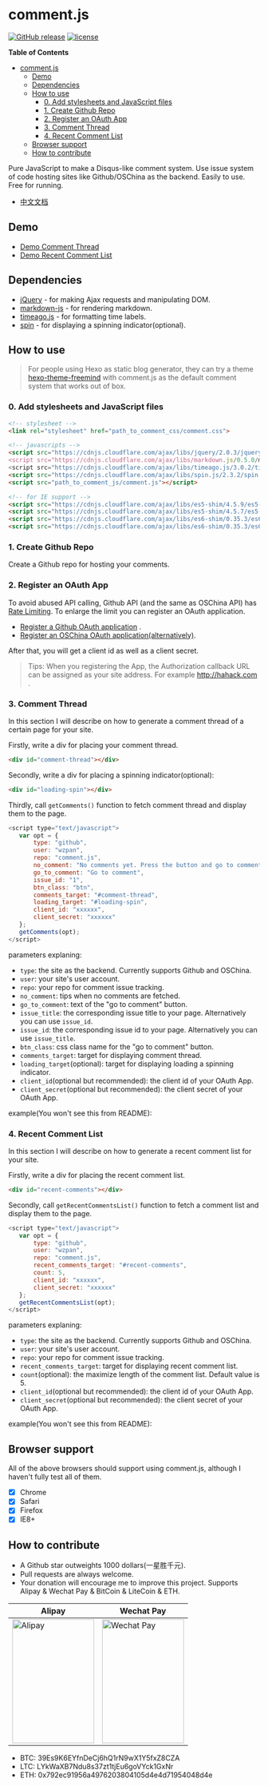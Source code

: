 comment.js
===

[![GitHub release](https://img.shields.io/github/release/wzpan/comment.js.svg)](https://github.com/wzpan/comment.js/releases)
[![license](https://img.shields.io/github/license/wzpan/comment.js.svg)](https://github.com/wzpan/comment.js/blob/master/LICENSE)

<!-- markdown-toc start - Don't edit this section. Run M-x markdown-toc-generate-toc again -->
**Table of Contents**

- [comment.js](#commentjs)
    - [Demo](#demo)
    - [Dependencies](#dependencies)
    - [How to use](#how-to-use)
        - [0. Add stylesheets and JavaScript files](#0-add-stylesheets-and-javascript-files)
        - [1. Create Github Repo](#1-create-github-repo)
        - [2. Register an OAuth App](#2-register-an-oauth-app)
        - [3. Comment Thread](#3-comment-thread)
        - [4. Recent Comment List](#4-recent-comment-list)
    - [Browser support](#browser-support)
    - [How to contribute](#how-to-contribute)

<!-- markdown-toc end -->

Pure JavaScript to make a Disqus-like comment system. Use issue system of code hosting sites like Github/OSChina as the backend. Easily to use. Free for running.

* [中文文档](http://www.hahack.com/codes/comment-js/#项目介绍)

## Demo

* [Demo Comment Thread](http://wzpan.github.io/comment.js#comment-thread)
* [Demo Recent Comment List](http://wzpan.github.io/comment.js#recent-comments)

## Dependencies

* [jQuery](https://jquery.com/) - for making Ajax requests and manipulating DOM.
* [markdown-js](https://github.com/evilstreak/markdown-js) - for rendering markdown.
* [timeago.js](https://github.com/hustcc/timeago.js) - for formatting time labels.
* [spin](https://github.com/fgnass/spin.js) - for displaying a spinning indicator(optional).

## How to use

> For people using Hexo as static blog generator, they can try a theme [hexo-theme-freemind](http://github.com/wzpan/hexo-theme-freemind) with comment.js as the default comment system that works out of box.

### 0. Add stylesheets and JavaScript files

``` html
<!-- stylesheet -->
<link rel="stylesheet" href="path_to_comment_css/comment.css">

<!-- javascripts -->
<script src="https://cdnjs.cloudflare.com/ajax/libs/jquery/2.0.3/jquery.js">/script>
<script src="https://cdnjs.cloudflare.com/ajax/libs/markdown.js/0.5.0/markdown.min.js">/script>
<script src="https://cdnjs.cloudflare.com/ajax/libs/timeago.js/3.0.2/timeago.min.js"></script>
<script src="https://cdnjs.cloudflare.com/ajax/libs/spin.js/2.3.2/spin.min.js"></script>
<script src="path_to_comment_js/comment.js"></script>

<!-- for IE support -->
<script src="https://cdnjs.cloudflare.com/ajax/libs/es5-shim/4.5.9/es5-shim.min.js"></script>
<script src="https://cdnjs.cloudflare.com/ajax/libs/es5-shim/4.5.7/es5-sham.min.js"></script>
<script src="https://cdnjs.cloudflare.com/ajax/libs/es6-shim/0.35.3/es6-shim.min.js"></script>
<script src="https://cdnjs.cloudflare.com/ajax/libs/es6-shim/0.35.3/es6-sham.min.js"></script>
```

### 1. Create Github Repo

Create a Github repo for hosting your comments.

### 2. Register an OAuth App

To avoid abused API calling, Github API (and the same as OSChina API) has [Rate Limiting](https://developer.github.com/v3/#rate-limiting). To enlarge the limit you can register an OAuth application.

* [Register a Github OAuth application](https://github.com/settings/applications/new) .
* [Register an OSChina OAuth application(alternatively)](https://git.oschina.net/oauth/applications/new).

After that, you will get a client id as well as a client secret.

> Tips: When you registering the App, the Authorization callback URL can be assigned as your site address. For example http://hahack.com .

### 3. Comment Thread

In this section I will describe on how to generate a comment thread of a certain page for your site.

Firstly, write a div for placing your comment thread.

``` html
<div id="comment-thread"></div>
```

Secondly, write a div for placing a spinning indicator(optional):

``` html
<div id="loading-spin"></div>
```

Thirdly, call `getComments()` function to fetch comment thread and display them to the page.

``` js
<script type="text/javascript">
   var opt = {
       type: "github",
	   user: "wzpan",
	   repo: "comment.js",
	   no_comment: "No comments yet. Press the button and go to comment now!",
	   go_to_comment: "Go to comment",
	   issue_id: "1",
	   btn_class: "btn",
	   comments_target: "#comment-thread",
	   loading_target: "#loading-spin",
	   client_id: "xxxxxx",
	   client_secret: "xxxxxx"
   };
   getComments(opt);
</script>
```

parameters explaning:

* `type`: the site as the backend. Currently supports Github and OSChina.
* `user`: your site's user account.
* `repo`: your repo for comment issue tracking.
* `no_comment`: tips when no comments are fetched.
* `go_to_comment`: text of the "go to comment" button.
* `issue_title`: the corresponding issue title to your page. Alternatively you can use `issue_id`.
* `issue_id`: the corresponding issue id to your page. Alternatively you can use `issue_title`.
* `btn_class`: css class name for the "go to comment" button.
* `comments_target`: target for displaying comment thread.
* `loading_target`(optional): target for displaying loading a spinning indicator.
* `client_id`(optional but recommended): the client id of your OAuth App.
* `client_secret`(optional but recommended): the client secret of your OAuth App.

example(You won't see this from README): 

<div id="comment-thread"></div>
<div id="loading-spin"></div>

### 4. Recent Comment List

In this section I will describe on how to generate a recent comment list for your site.

Firstly, write a div for placing the recent comment list.

``` html
<div id="recent-comments"></div>
```

Secondly, call `getRecentCommentsList()` function to fetch a comment list and display them to the page.

``` js
<script type="text/javascript">
   var opt = {
       type: "github",
	   user: "wzpan",
	   repo: "comment.js",
	   recent_comments_target: "#recent-comments",
	   count: 5,
	   client_id: "xxxxxx",
	   client_secret: "xxxxxx"
   };
   getRecentCommentsList(opt);
</script>
```

parameters explaning:

* `type`: the site as the backend. Currently supports Github and OSChina.
* `user`: your site's user account.
* `repo`: your repo for comment issue tracking.
* `recent_comments_target`: target for displaying recent comment list.
* `count`(optional): the maximize length of the comment list. Default value is 5.
* `client_id`(optional but recommended): the client id of your OAuth App.
* `client_secret`(optional but recommended): the client secret of your OAuth App.

example(You won't see this from README):

<div id="recent-comments"></div>

## Browser support

All of the above browsers should support using comment.js, although I haven't fully test all of them.

* [x] Chrome
* [x] Safari
* [x] Firefox
* [x] IE8+

## How to contribute

* A Github star outweights 1000 dollars(一星胜千元).
* Pull requests are always welcome.
* Your donation will encourage me to improve this project. Supports Alipay & Wechat Pay & BitCoin & LiteCoin & ETH.

| Alipay | Wechat Pay |
| ------ | --------- |
| <img src="http://7xj89i.com1.z0.glb.clouddn.com/ali_pay_01.jpg" height="248px" width="164px" title="Alipay" style="display:inherit;"/> | <img src="http://7xj89i.com1.z0.glb.clouddn.com/wechat_pay_02.png" height="248px" width="164px" title="Wechat Pay" style="display:inherit;"/> |

 * BTC: 39Es9K6EYfnDeCj6hQ1rN9wX1Y5fxZ8CZA
 * LTC: LYkWaXB7Ndu8s37zt1tjEu6goVYck1GxNr
 * ETH: 0x792ec91956a4976203804105d4e4d71954048d4e
